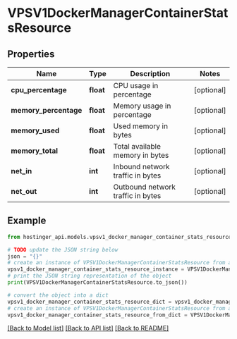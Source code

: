 # VPSV1DockerManagerContainerStatsResource


## Properties

Name | Type | Description | Notes
------------ | ------------- | ------------- | -------------
**cpu_percentage** | **float** | CPU usage in percentage | [optional] 
**memory_percentage** | **float** | Memory usage in percentage | [optional] 
**memory_used** | **float** | Used memory in bytes | [optional] 
**memory_total** | **float** | Total available memory in bytes | [optional] 
**net_in** | **int** | Inbound network traffic in bytes | [optional] 
**net_out** | **int** | Outbound network traffic in bytes | [optional] 

## Example

```python
from hostinger_api.models.vpsv1_docker_manager_container_stats_resource import VPSV1DockerManagerContainerStatsResource

# TODO update the JSON string below
json = "{}"
# create an instance of VPSV1DockerManagerContainerStatsResource from a JSON string
vpsv1_docker_manager_container_stats_resource_instance = VPSV1DockerManagerContainerStatsResource.from_json(json)
# print the JSON string representation of the object
print(VPSV1DockerManagerContainerStatsResource.to_json())

# convert the object into a dict
vpsv1_docker_manager_container_stats_resource_dict = vpsv1_docker_manager_container_stats_resource_instance.to_dict()
# create an instance of VPSV1DockerManagerContainerStatsResource from a dict
vpsv1_docker_manager_container_stats_resource_from_dict = VPSV1DockerManagerContainerStatsResource.from_dict(vpsv1_docker_manager_container_stats_resource_dict)
```
[[Back to Model list]](../README.md#documentation-for-models) [[Back to API list]](../README.md#documentation-for-api-endpoints) [[Back to README]](../README.md)



